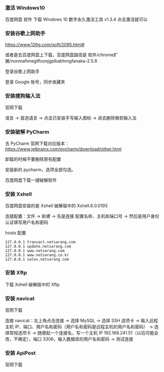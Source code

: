 
### 激活 Windows10  

百度网盘 软件 下载 Windows 10 数字永久激活工具 v1.3.4 点击激活就可以   


### 安装谷歌上网助手  

https://www.126g.com/soft/2085.html#  

或者是去百度网盘上下载，百度网盘路径是 软件/chrome扩展/nonmafimegllfoonjgplbabhmgfanaka-2.5.8  

登录谷歌上网助手  

登录 Google 账号，同步收藏夹  


### 安装搜狗输入法

官网下载  

语言 -> 首选语言 -> 点击已安装手写输入图标 -> 进去删除微软输入法  


### 安装破解 PyCharm   

去 PyCharm 官网下载对应版本：https://www.jetbrains.com/pycharm/download/other.html    

卸载的时候不要删除原有配置    

安装新的 pycharm，选项全部勾选。   

百度网盘下载一键破解软件       


### 安装 Xshell  

百度网盘安装的是 Xshell 破解版中的 Xshell.6.0.0193  

连接配置：文件 -> 新建 -> 先是连接 配置名称、主机和端口号 -> 然后是用户身份认证填写用户名和密码  

hosts 配置  

```
127.0.0.1 transact.netsarang.com
127.0.0.1 update.netsarang.com
127.0.0.1 www.netsarang.com
127.0.0.1 www.netsarang.co.kr
127.0.0.1 sales.netsarang.com
```


### 安装 Xftp  

下载 Xshell 破解版中的 Xftp  


### 安装 navicat  

官网下载  

连接 navicat：左上角点击连接 -> 选择 MySQL -> 选择 SSH 选项卡 -> 输入远程主机 IP、端口、用户名和密码（用户名和密码是远程主机的用户名和密码） -> 选择常规选项卡 -> 随便起一个连接名，写一个主机 IP 192.168.241.51（以后可能会改，不确定），端口 3306，输入数据库的用户名和密码 -> 测试连接   



### 安装 ApiPost  

官网下载  







